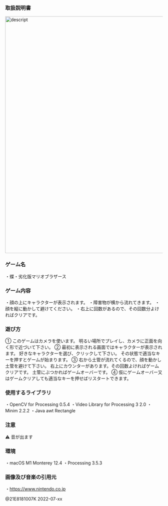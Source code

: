 ### 取扱説明書 ###

<img width="757" alt="descript" src="https://user-images.githubusercontent.com/93387572/182334964-52e18934-98a5-4406-955d-72bd5ff655bc.png">

### ゲーム名 ###
・蝶・劣化版マリオブラザース

### ゲーム内容 ###
・顔の上にキャラクターが表示されます。
・障害物が横から流れてきます。
・顔を縦に動かして避けてください。
・右上に回数があるので、その回数分よければクリアです。

### 遊び方 ###
① このゲームはカメラを使います。
   明るい場所でプレイし、カメラに正面を向く形で近づいて下さい。
② 最初に表示される画面ではキャラクターが表示されます。
   好きなキャラクターを選び、クリックして下さい。
   その状態で適当なキーを押すとゲームが始まります。
③ 右から土管が流れてくるので、顔を動かし土管を避けて下さい。
   右上にカウンターがあります。その回数よければゲームクリアです。
   土管にぶつかればゲームオーバーです。
④ 仮にゲームオーバー又はゲームクリアしても適当なキーを押せばリスタートできます。

### 使用するライブラリ ###
・OpenCV for Processing 0.5.4
・Video Library for Processing 3 2.0
・Minim 2.2.2
・Java awt Rectangle

### 注意 ###
⚠︎ 音が出ます

### 環境 ###
・macOS M1 Monterey 12.4
・Processing 3.5.3

### 画像及び音楽の引用元 ###
・https://www.nintendo.co.jp

@21E8181007K 2022-07-xx



